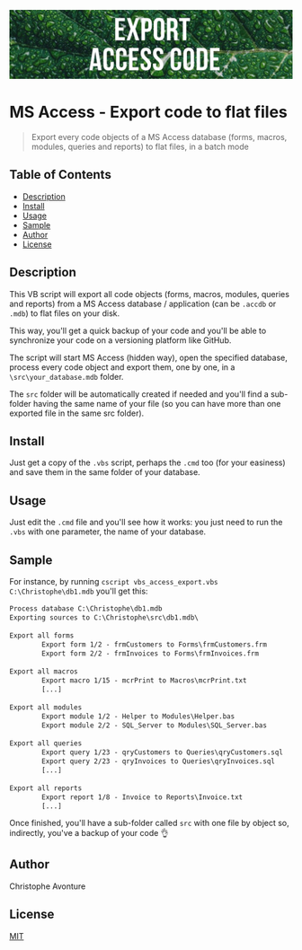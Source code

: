 ![banner](image/banner.jpg)

# MS Access - Export code to flat files

> Export every code objects of a MS Access database (forms, macros, modules, queries and reports) to flat files, in a batch mode

## Table of Contents

- [Description](#description)
- [Install](#install)
- [Usage](#usage)
- [Sample](#sample)
- [Author](#author)
- [License](#license)

## Description

This VB script will export all code objects (forms, macros, modules, queries and reports) from a MS Access database / application (can be `.accdb` or `.mdb`) to flat files on your disk.

This way, you'll get a quick backup of your code and you'll be able to synchronize your code on a versioning platform like GitHub.

The script will start MS Access (hidden way), open the specified database, process every code object and export them, one by one, in a `\src\your_database.mdb` folder.

The `src` folder will be automatically created if needed and you'll find a sub-folder having the same name of your file (so you can have more than one exported file in the same src folder).

## Install

Just get a copy of the `.vbs` script, perhaps the `.cmd` too (for your easiness) and save them in the same folder of your database.

## Usage

Just edit the `.cmd` file and you'll see how it works: you just need to run the `.vbs` with one parameter, the name of your database.

## Sample

For instance, by running `cscript vbs_access_export.vbs C:\Christophe\db1.mdb` you'll get this:

```
Process database C:\Christophe\db1.mdb
Exporting sources to C:\Christophe\src\db1.mdb\

Export all forms
        Export form 1/2 - frmCustomers to Forms\frmCustomers.frm
        Export form 2/2 - frmInvoices to Forms\frmInvoices.frm

Export all macros
        Export macro 1/15 - mcrPrint to Macros\mcrPrint.txt
        [...]

Export all modules
        Export module 1/2 - Helper to Modules\Helper.bas
        Export module 2/2 - SQL_Server to Modules\SQL_Server.bas

Export all queries
        Export query 1/23 - qryCustomers to Queries\qryCustomers.sql
        Export query 2/23 - qryInvoices to Queries\qryInvoices.sql
        [...]

Export all reports
        Export report 1/8 - Invoice to Reports\Invoice.txt
        [...]
```

Once finished, you'll have a sub-folder called `src` with one file by object so, indirectly, you've a backup of your code :ok_hand:

## Author

Christophe Avonture

## License

[MIT](LICENSE)
